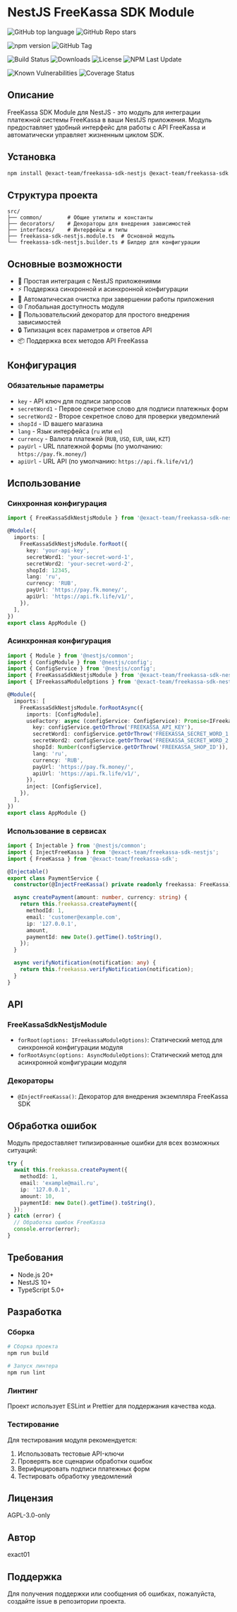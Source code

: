 # NestJS FreeKassa SDK Module

![GitHub top language](https://img.shields.io/github/languages/top/exact01/freekassa-sdk-nestjs)
![GitHub Repo stars](https://img.shields.io/github/stars/exact01/freekassa-sdk-nestjs)

![npm version](https://img.shields.io/npm/v/@exact-team/freekassa-sdk-nestjs)
![GitHub Tag](https://img.shields.io/github/v/tag/exact01/freekassa-sdk-nestjs)

![Build Status](https://img.shields.io/github/actions/workflow/status/exact01/freekassa-sdk-nestjs/.github/workflows/deploy-lib.yml)
![Downloads](https://img.shields.io/npm/dt/@exact-team/freekassa-sdk-nestjs)
![License](https://img.shields.io/npm/l/@exact-team/freekassa-sdk-nestjs)
![NPM Last Update](https://img.shields.io/npm/last-update/%40exact-team%2Ffreekassa-sdk-nestjs)

![Known Vulnerabilities](https://snyk.io/test/github/exact01/freekassa-sdk-nestjs/badge.svg)
![Coverage Status](https://img.shields.io/codecov/c/github/exact01/freekassa-sdk-nestjs)

## Описание

FreeKassa SDK Module для NestJS - это модуль для интеграции платежной системы FreeKassa в ваши NestJS приложения. Модуль предоставляет удобный интерфейс для работы с API FreeKassa и автоматически управляет жизненным циклом SDK.

## Установка

```bash
npm install @exact-team/freekassa-sdk-nestjs @exact-team/freekassa-sdk
```

## Структура проекта

```
src/
├── common/        # Общие утилиты и константы
├── decorators/    # Декораторы для внедрения зависимостей
├── interfaces/    # Интерфейсы и типы
├── freekassa-sdk-nestjs.module.ts  # Основной модуль
└── freekassa-sdk-nestjs.builder.ts # Билдер для конфигурации
```

## Основные возможности

- 🚀 Простая интеграция с NestJS приложениями
- ⚡ Поддержка синхронной и асинхронной конфигурации
- 🔄 Автоматическая очистка при завершении работы приложения
- 🌐 Глобальная доступность модуля
- 🎯 Пользовательский декоратор для простого внедрения зависимостей
- 🔒 Типизация всех параметров и ответов API
- 📦 Поддержка всех методов API FreeKassa

## Конфигурация

### Обязательные параметры

- `key` - API ключ для подписи запросов
- `secretWord1` - Первое секретное слово для подписи платежных форм
- `secretWord2` - Второе секретное слово для проверки уведомлений
- `shopId` - ID вашего магазина
- `lang` - Язык интерфейса (`ru` или `en`)
- `currency` - Валюта платежей (`RUB`, `USD`, `EUR`, `UAH`, `KZT`)
- `payUrl` - URL платежной формы (по умолчанию: `https://pay.fk.money/`)
- `apiUrl` - URL API (по умолчанию: `https://api.fk.life/v1/`)

## Использование

### Синхронная конфигурация

```typescript
import { FreeKassaSdkNestjsModule } from '@exact-team/freekassa-sdk-nestjs';

@Module({
  imports: [
    FreeKassaSdkNestjsModule.forRoot({
      key: 'your-api-key',
      secretWord1: 'your-secret-word-1',
      secretWord2: 'your-secret-word-2',
      shopId: 12345,
      lang: 'ru',
      currency: 'RUB',
      payUrl: 'https://pay.fk.money/',
      apiUrl: 'https://api.fk.life/v1/',
    }),
  ],
})
export class AppModule {}
```

### Асинхронная конфигурация

```typescript
import { Module } from '@nestjs/common';
import { ConfigModule } from '@nestjs/config';
import { ConfigService } from '@nestjs/config';
import { FreeKassaSdkNestjsModule } from '@exact-team/freekassa-sdk-nestjs';
import { IFreekassaModuleOptions } from '@exact-team/freekassa-sdk-nestjs';

@Module({
  imports: [
    FreeKassaSdkNestjsModule.forRootAsync({
      imports: [ConfigModule],
      useFactory: async (configService: ConfigService): Promise<IFreekassaModuleOptions> => ({
        key: configService.getOrThrow('FREEKASSA_API_KEY'),
        secretWord1: configService.getOrThrow('FREEKASSA_SECRET_WORD_1'),
        secretWord2: configService.getOrThrow('FREEKASSA_SECRET_WORD_2'),
        shopId: Number(configService.getOrThrow('FREEKASSA_SHOP_ID')),
        lang: 'ru',
        currency: 'RUB',
        payUrl: 'https://pay.fk.money/',
        apiUrl: 'https://api.fk.life/v1/',
      }),
      inject: [ConfigService],
    }),
  ],
})
export class AppModule {}
```

### Использование в сервисах

```typescript
import { Injectable } from '@nestjs/common';
import { InjectFreeKassa } from '@exact-team/freekassa-sdk-nestjs';
import { FreeKassa } from '@exact-team/freekassa-sdk';

@Injectable()
export class PaymentService {
  constructor(@InjectFreeKassa() private readonly freekassa: FreeKassa) {}

  async createPayment(amount: number, currency: string) {
    return this.freekassa.createPayment({
      methodId: 1,
      email: 'customer@example.com',
      ip: '127.0.0.1',
      amount,
      paymentId: new Date().getTime().toString(),
    });
  }

  async verifyNotification(notification: any) {
    return this.freekassa.verifyNotification(notification);
  }
}
```

## API

### FreeKassaSdkNestjsModule

- `forRoot(options: IFreekassaModuleOptions)`: Статический метод для синхронной конфигурации модуля
- `forRootAsync(options: AsyncModuleOptions)`: Статический метод для асинхронной конфигурации модуля

### Декораторы

- `@InjectFreeKassa()`: Декоратор для внедрения экземпляра FreeKassa SDK

## Обработка ошибок

Модуль предоставляет типизированные ошибки для всех возможных ситуаций:

```typescript
try {
  await this.freekassa.createPayment({
    methodId: 1,
    email: 'example@mail.ru',
    ip: '127.0.0.1',
    amount: 10,
    paymentId: new Date().getTime().toString(),
  });
} catch (error) {
  // Обработка ошибок FreeKassa
  console.error(error);
}
```

## Требования

- Node.js 20+
- NestJS 10+
- TypeScript 5.0+

## Разработка

### Сборка

```bash
# Сборка проекта
npm run build

# Запуск линтера
npm run lint
```

### Линтинг

Проект использует ESLint и Prettier для поддержания качества кода.

### Тестирование

Для тестирования модуля рекомендуется:

1. Использовать тестовые API-ключи
2. Проверять все сценарии обработки ошибок
3. Верифицировать подписи платежных форм
4. Тестировать обработку уведомлений

## Лицензия

AGPL-3.0-only

## Автор

exact01

## Поддержка

Для получения поддержки или сообщения об ошибках, пожалуйста, создайте issue в репозитории проекта.
